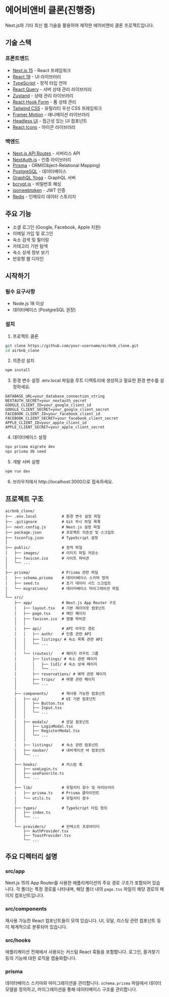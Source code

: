 # 에어비앤비 클론(진행중)

Next.js와 기타 최신 웹 기술을 활용하여 제작한 에어비앤비 클론 프로젝트입니다.

## 기술 스택

### 프론트엔드

- [Next.js 15](https://nextjs.org/) - React 프레임워크
- [React 19](https://reactjs.org/) - UI 라이브러리
- [TypeScript](https://www.typescriptlang.org/) - 정적 타입 언어
- [React Query](https://tanstack.com/query/latest) - 서버 상태 관리 라이브러리
- [Zustand](https://zustand-demo.pmnd.rs/) - 상태 관리 라이브러리
- [React Hook Form](https://react-hook-form.com/) - 폼 상태 관리
- [Tailwind CSS](https://tailwindcss.com/) - 유틸리티 우선 CSS 프레임워크
- [Framer Motion](https://www.framer.com/motion/) - 애니메이션 라이브러리
- [Headless UI](https://headlessui.dev/) - 접근성 있는 UI 컴포넌트
- [React Icons](https://react-icons.github.io/react-icons/) - 아이콘 라이브러리

### 백엔드

- [Next.js API Routes](https://nextjs.org/docs/api-routes/introduction) - 서버리스 API
- [NextAuth.js](https://next-auth.js.org/) - 인증 라이브러리
- [Prisma](https://www.prisma.io/) - ORM(Object-Relational Mapping)
- [PostgreSQL](https://www.postgresql.org/) - 데이터베이스
- [GraphQL Yoga](https://the-guild.dev/graphql/yoga-server) - GraphQL 서버
- [bcrypt.js](https://www.npmjs.com/package/bcryptjs) - 비밀번호 해싱
- [jsonwebtoken](https://www.npmjs.com/package/jsonwebtoken) - JWT 인증
- [Redis](https://redis.io/) - 인메모리 데이터 스토리지

## 주요 기능

- 소셜 로그인 (Google, Facebook, Apple 지원)
- 이메일 가입 및 로그인
- 숙소 검색 및 필터링
- 카테고리 기반 탐색
- 숙소 상세 정보 보기
- 반응형 웹 디자인

## 시작하기

### 필수 요구사항

- Node.js 18 이상
- 데이터베이스 (PostgreSQL 권장)

### 설치

1. 프로젝트 클론

```bash
git clone https://github.com/your-username/airbnb_clone.git
cd airbnb_clone
```

2. 의존성 설치

```bash
npm install
```

3. 환경 변수 설정 .env.local 파일을 루트 디렉토리에 생성하고 필요한 환경 변수를 설정하세요.

```
DATABASE_URL=your_database_connection_string
NEXTAUTH_SECRET=your_nextauth_secret
GOOGLE_CLIENT_ID=your_google_client_id
GOOGLE_CLIENT_SECRET=your_google_client_secret
FACEBOOK_CLIENT_ID=your_facebook_client_id
FACEBOOK_CLIENT_SECRET=your_facebook_client_secret
APPLE_CLIENT_ID=your_apple_client_id
APPLE_CLIENT_SECRET=your_apple_client_secret
```

4. 데이터베이스 설정

```bash
npx prisma migrate dev
npx prisma db seed
```

5. 개발 서버 실행

```bash
npm run dev
```

6. 브라우저에서 http://localhost:3000으로 접속하세요.

## 프로젝트 구조

```
airbnb_clone/
├── .env.local           # 환경 변수 설정 파일
├── .gitignore           # Git 무시 파일 목록
├── next.config.js       # Next.js 설정 파일
├── package.json         # 프로젝트 의존성 및 스크립트
├── tsconfig.json        # TypeScript 설정
│
├── public/              # 정적 파일
│   ├── images/          # 이미지 파일 저장소
│   ├── favicon.ico      # 사이트 파비콘
│   └── ...
│
├── prisma/              # Prisma 관련 파일
│   ├── schema.prisma    # 데이터베이스 스키마 정의
│   ├── seed.ts          # 초기 데이터 시드 스크립트
│   └── migrations/      # 데이터베이스 마이그레이션 파일
│
└── src/
    ├── app/             # Next.js App Router 구조
    │   ├── layout.tsx   # 기본 레이아웃 컴포넌트
    │   ├── page.tsx     # 메인 페이지
    │   ├── favicon.ico  # 앱별 파비콘
    │   │
    │   ├── api/         # API 라우트 경로
    │   │   ├── auth/    # 인증 관련 API
    │   │   ├── listings/ # 숙소 목록 관련 API
    │   │   └── ...
    │   │
    │   └── (routes)/    # 페이지 라우트 그룹
    │       ├── listings/ # 숙소 관련 페이지
    │       │   ├── [id]/ # 숙소 상세 페이지
    │       │   └── ...
    │       ├── reservations/ # 예약 관련 페이지
    │       ├── trips/   # 여행 관련 페이지
    │       └── ...
    │
    ├── components/      # 재사용 가능한 컴포넌트
    │   ├── ui/          # UI 기본 컴포넌트
    │   │   ├── Button.tsx
    │   │   ├── Input.tsx
    │   │   └── ...
    │   │
    │   ├── modals/      # 모달 컴포넌트
    │   │   ├── LoginModal.tsx
    │   │   ├── RegisterModal.tsx
    │   │   └── ...
    │   │
    │   ├── listings/    # 숙소 관련 컴포넌트
    │   ├── navbar/      # 네비게이션 바 컴포넌트
    │   └── ...
    │
    ├── hooks/           # 커스텀 훅
    │   ├── useLogin.ts
    │   ├── useFavorite.ts
    │   └── ...
    │
    ├── lib/             # 유틸리티 함수 및 라이브러리
    │   ├── prisma.ts    # Prisma 클라이언트
    │   └── utils.ts     # 유틸리티 함수
    │
    ├── types/           # TypeScript 타입 정의
    │   ├── index.ts
    │   └── ...
    │
    └── providers/       # 컨텍스트 프로바이더
        ├── AuthProvider.tsx
        ├── ToastProvider.tsx
        └── ...
```

## 주요 디렉터리 설명

### src/app

Next.js 15의 App Router를 사용한 애플리케이션의 주요 경로 구조가 포함되어 있습니다. 각 폴더는 특정 경로를 나타내며, 해당 폴더 내의 `page.tsx` 파일이 해당 경로의 페이지 컴포넌트입니다.

### src/components

재사용 가능한 React 컴포넌트들이 모여 있습니다. UI, 모달, 리스팅 관련 컴포넌트 등이 체계적으로 분류되어 있습니다.

### src/hooks

애플리케이션 전체에서 사용되는 커스텀 React 훅들을 포함합니다. 로그인, 즐겨찾기 등의 기능에 대한 로직을 캡슐화합니다.

### prisma

데이터베이스 스키마와 마이그레이션을 관리합니다. `schema.prisma` 파일에서 데이터 모델을 정의하고, 마이그레이션을 통해 데이터베이스 구조를 관리합니다.
